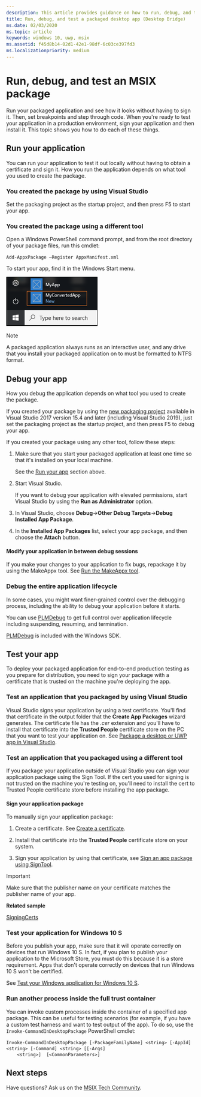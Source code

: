 ```yaml
---
description: This article provides guidance on how to run, debug, and test your packaged desktop application to get it ready for deployment.
title: Run, debug, and test a packaged desktop app (Desktop Bridge)
ms.date: 02/03/2020
ms.topic: article
keywords: windows 10, uwp, msix
ms.assetid: f45d8b14-02d1-42e1-98df-6c03ce397fd3
ms.localizationpriority: medium
---
```


# Run, debug, and test an MSIX package

Run your packaged application and see how it looks without having to sign it. Then, set breakpoints and step through code. When you're ready to test your application in a production environment, sign your application and then install it. This topic shows you how to do each of these things.

<a id="run-app"></a>

## Run your application

You can run your application to test it out locally without having to obtain a certificate and sign it. How you run the application depends on what tool you used to create the package.

### You created the package by using Visual Studio

Set the packaging project as the startup project, and then press F5 to start your app.

### You created the package using a different tool

Open a Windows PowerShell command prompt, and from the root directory of your package files, run this cmdlet:

```
Add-AppxPackage –Register AppxManifest.xml
```
To start your app, find it in the Windows Start menu.

![Packaged application in the start menu](images/converted-app-installed.png)

> [!NOTE]
> A packaged application always runs as an interactive user, and any drive that you install your packaged application on to must be formatted to NTFS format.

## Debug your app

How you debug the application depends on what tool you used to create the package.

If you created your package by using the [new packaging project](desktop-to-uwp-packaging-dot-net.md#new-packaging-project) available in Visual Studio 2017 version 15.4 and later (including Visual Studio 2019), just set the packaging project as the startup project, and then press F5 to debug your app.

If you created your package using any other tool, follow these steps:

1. Make sure that you start your packaged application at least one time so that it's installed on your local machine.

   See the [Run your app](#run-app) section above.

2. Start Visual Studio.

   If you want to debug your application with elevated permissions, start Visual Studio by using the **Run as Administrator** option.

3. In Visual Studio, choose **Debug**->**Other Debug Targets**->**Debug Installed App Package**.

4. In the **Installed App Packages** list, select your app package, and then choose the **Attach** button.

#### Modify your application in between debug sessions

If you make your changes to your application to fix bugs, repackage it by using the MakeAppx tool. See [Run the MakeAppx tool](desktop-to-uwp-manual-conversion.md#make-appx).

### Debug the entire application lifecycle

In some cases, you might want finer-grained control over the debugging process, including the ability to debug your application before it starts.

You can use [PLMDebug](https://msdn.microsoft.com/library/windows/hardware/jj680085(v=vs.85).aspx) to get full control over application lifecycle including suspending, resuming, and termination.

[PLMDebug](https://msdn.microsoft.com/library/windows/hardware/jj680085(v=vs.85).aspx) is included with the Windows SDK.

## Test your app

To deploy your packaged application for end-to-end production testing as you prepare for distribution, you need to sign your package with a certificate that is trusted on the machine you're deploying the app.

### Test an application that you packaged by using Visual Studio

Visual Studio signs your application by using a test certificate. You'll find that certificate in the output folder that the **Create App Packages** wizard generates. The certificate file has the *.cer* extension and you'll have to install that certificate into the **Trusted People** certificate store on the PC that you want to test your application on. See [Package a desktop or UWP app in Visual Studio](../package/packaging-uwp-apps.md#generate-an-app-package).

### Test an application that you packaged using a different tool

If you package your application outside of Visual Studio you can sign your application package using the Sign Tool. If the cert you used for signing is not trusted on the machine you're testing on, you'll need to install the cert to Trusted People certificate store before installing the app package. 

#### Sign your application package

To manually sign your application package:

1. Create a certificate. See [Create a certificate](../package/create-certificate-package-signing.md).

2. Install that certificate into the **Trusted People** certificate store on your system.

3. Sign your application by using that certificate, see [Sign an app package using SignTool](../package/sign-app-package-using-signtool.md).

  > [!IMPORTANT]
  > Make sure that the publisher name on your certificate matches the publisher name of your app.

**Related sample**

[SigningCerts](https://github.com/Microsoft/DesktopBridgeToUWP-Samples/tree/master/Samples/SigningCerts)


### Test your application for Windows 10 S

Before you publish your app, make sure that it will operate correctly on devices that run Windows 10 S. In fact, if you plan to publish your application to the Microsoft Store, you must do this because it is a store requirement. Apps that don't operate correctly on devices that run Windows 10 S won't be certified.

See [Test your Windows application for Windows 10 S](desktop-to-uwp-test-windows-s.md).

### Run another process inside the full trust container

You can invoke custom processes inside the container of a specified app package. This can be useful for testing scenarios (for example, if you have a custom test harness and want to test output of the app). To do so, use the ```Invoke-CommandInDesktopPackage``` PowerShell cmdlet:

```CMD
Invoke-CommandInDesktopPackage [-PackageFamilyName] <string> [-AppId] <string> [-Command] <string> [[-Args]
    <string>]  [<CommonParameters>]
```

## Next steps

Have questions? Ask us on the [MSIX Tech Community](https://techcommunity.microsoft.com/t5/msix/ct-p/MSIX).
